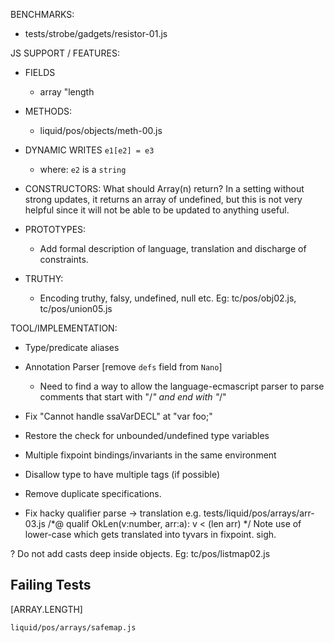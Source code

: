 BENCHMARKS:

  - tests/strobe/gadgets/resistor-01.js


JS SUPPORT / FEATURES:

  - FIELDS
    - array "length
     
  - METHODS:
    - liquid/pos/objects/meth-00.js
     
  - DYNAMIC WRITES `e1[e2] = e3` 
    - where: `e2` is a `string`
    
  - CONSTRUCTORS: 
      What should Array(n) return?  In a setting without strong updates, it 
      returns an array of undefined, but this is not very helpful since it will 
      not be able to be updated to anything useful.
  
  - PROTOTYPES:
    - Add formal description of language, translation and discharge of constraints.
  
  - TRUTHY:
    - Encoding truthy, falsy, undefined, null etc.
      Eg: tc/pos/obj02.js, tc/pos/union05.js


TOOL/IMPLEMENTATION:

  - Type/predicate aliases
  
  - Annotation Parser [remove `defs` field from `Nano`]
    - Need to find a way to allow the language-ecmascript parser to parse 
      comments that start with "/*" and end with "*/"
  
  - Fix "Cannot handle ssaVarDECL" at "var foo;"
  
  - Restore the check for unbounded/undefined type variables
  
  - Multiple fixpoint bindings/invariants in the same environment
  
  - Disallow type to have multiple tags (if possible)
  
  - Remove duplicate specifications.

  - Fix hacky qualifier parse -> translation e.g. tests/liquid/pos/arrays/arr-03.js
        /*@ qualif OkLen(v:number, arr:a): v < (len arr) */
        Note use of lower-case which gets translated into tyvars in fixpoint. sigh.
      
  ? Do not add casts deep inside objects. Eg: tc/pos/listmap02.js 


Failing Tests 
-------------

[ARRAY.LENGTH]
  
    liquid/pos/arrays/safemap.js

